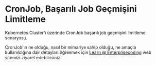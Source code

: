 # CronJob, Başarılı Job Geçmişini Limitleme
Kubernetes Cluster'ı üzerinde CronJob başarılı job geçmişini limitleme senaryosu.

CronJob'ın ne olduğu, nasıl bir mimariye sahip olduğu, ne amaçla kullanıldığına dair detayları öğrenmek için [Learn @ Enterprisecoding](http://learn.enterprisecoding.com/) web sitemizi ziyaret edebilirsiniz.